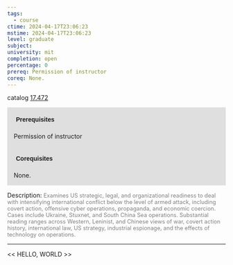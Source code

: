 ```yaml
---
tags:
  - course
ctime: 2024-04-17T23:06:23
mstime: 2024-04-17T23:06:23
level: graduate
subject: 
university: mit
completion: open
percentage: 0
prereq: Permission of instructor
coreq: None.
---
```


catalog [17.472](http://student.mit.edu/catalog/m17b.html#17.472)

<span style="display: block; padding: 15px; background-color: rgb(100, 100, 100, 0.2);"><font id="m_prereq1599_0" style="display: block; font-family: Arial, sans-serif; font-weight: bold; padding: 5px">Prerequisites</font><br><span id="prereq1599_0">Permission of instructor</span></span>
<span style="display: block; padding: 15px; background-color: rgb(100, 100, 100, 0.2);"><font id="m_coreq1599_0" style="display: block; font-family: Arial, sans-serif; font-weight: bold; padding: 5px">Corequisites</font><br><span id="coreq1599_0">None.</span></span>

<font style="">Description:</font>
<font style="color: grey; font-size: 0.8rem;">Examines US strategic, legal, and organizational readiness to deal with intensifying international conflict below the level of armed attack, including covert action, offensive cyber operations, propaganda, and economic coercion. Cases include Ukraine, Stuxnet, and South China Sea operations. Substantial reading ranges across Western, Leninist, and Chinese views of war, covert action history, international law, US strategy, industrial espionage, and the effects of technology on operations.</font>



---

<< HELLO, WORLD >>
